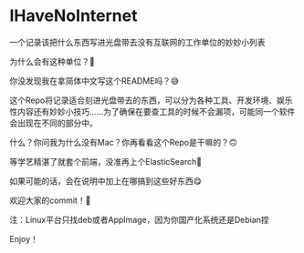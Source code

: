 # IHaveNoInternet

一个记录该把什么东西写进光盘带去没有互联网的工作单位的妙妙小列表

为什么会有这种单位？🤔

你没发现我在拿简体中文写这个README吗？😅

这个Repo将记录适合刻进光盘带去的东西，可以分为各种工具、开发环境、娱乐性内容还有妙妙小技巧......为了确保在要查工具的时候不会漏项，可能同一个软件会出现在不同的部分中。

什么？你问我为什么没有Mac？你再看看这个Repo是干嘛的？🙃

等学艺精湛了就套个前端，没准再上个ElasticSearch🤪

如果可能的话，会在说明中加上在哪搞到这些好东西😋

欢迎大家的commit！🤗

注：Linux平台只找deb或者AppImage，因为你国产化系统还是Debian捏

Enjoy！
